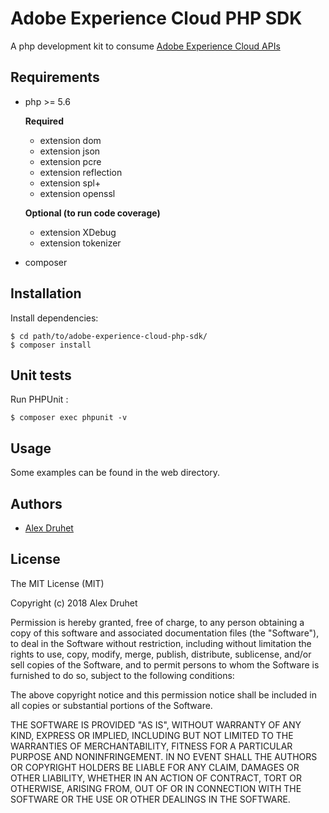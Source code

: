 Adobe Experience Cloud PHP SDK
=============================

A php development kit to consume [Adobe Experience Cloud APIs](https://www.adobe.io/apis/experiencecloud.html)

Requirements
---------

* php >= 5.6
  
  **Required**
  
  * extension dom
  * extension json
  * extension pcre
  * extension reflection
  * extension spl+
  * extension openssl

  **Optional (to run code coverage)**
  
  * extension XDebug
  * extension tokenizer
* composer

Installation
---------

Install dependencies:

    $ cd path/to/adobe-experience-cloud-php-sdk/
    $ composer install


Unit tests
---------

Run PHPUnit :

    $ composer exec phpunit -v

Usage
-------

Some examples can be found in the web directory.

Authors
-------

- [Alex Druhet](https://listo.studio)

License
-------

The MIT License (MIT)

Copyright (c) 2018 Alex Druhet

Permission is hereby granted, free of charge, to any person obtaining a copy of this software and associated
documentation files (the "Software"), to deal in the Software without restriction, including without limitation the
rights to use, copy, modify, merge, publish, distribute, sublicense, and/or sell copies of the Software, and to permit
persons to whom the Software is furnished to do so, subject to the following conditions:

The above copyright notice and this permission notice shall be included in all copies or substantial portions of the
Software.

THE SOFTWARE IS PROVIDED "AS IS", WITHOUT WARRANTY OF ANY KIND, EXPRESS OR IMPLIED, INCLUDING BUT NOT LIMITED TO THE
WARRANTIES OF MERCHANTABILITY, FITNESS FOR A PARTICULAR PURPOSE AND NONINFRINGEMENT. IN NO EVENT SHALL THE AUTHORS OR
COPYRIGHT HOLDERS BE LIABLE FOR ANY CLAIM, DAMAGES OR OTHER LIABILITY, WHETHER IN AN ACTION OF CONTRACT, TORT OR
OTHERWISE, ARISING FROM, OUT OF OR IN CONNECTION WITH THE SOFTWARE OR THE USE OR OTHER DEALINGS IN THE SOFTWARE.
